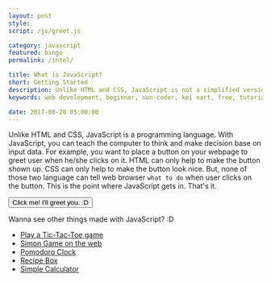 ```yaml
---
layout: post
style:
script: /js/greet.js

category: javascript
featured: bingo
permalink: /intel/

title: What is JavaScript?
short: Getting Started
description: Unlike HTML and CSS, JavaScript is not a simplified version of English. <br>It is the most popular programming language now. <br>With JS, you can create ANYthing. :D
keywords: web development, beginner, non-coder, kei nart, free, tutorial, coding, programming, code nart, javascript, getting started

date: 2017-08-28 05:00:00
---
```


Unlike HTML and CSS, JavaScript is a programming language. With JavaScript, you
can teach the computer to think and make decision base on input data. For example,
you want to place a button on your webpage to greet user when he/she clicks on
it. HTML can only help to make the button shown up. CSS can only help to make the
button look nice. But, none of those two language can tell web browser `what to
do` when user clicks on the button. This is the point where JavaScript gets in.
That's it.

<button class="btn btn-success" id="greet">
   Click me! I'll greet you. :D
</button>

Wanna see other things made with JavaScript? :D  

- [Play a Tic-Tac-Toe game](https://codepen.io/codenart/full/dRBxgm "ext")
- [Simon Game on the web](https://codepen.io/codenart/full/YxKarz "ext")
- [Pomodoro Clock](https://codepen.io/codenart/full/BZbvYK "ext")
- [Recipe Box](https://codepen.io/codenart/full/KvmvXZ "ext")
- [Simple Calculator](https://codepen.io/codenart/full/KqbXWL "ext")
